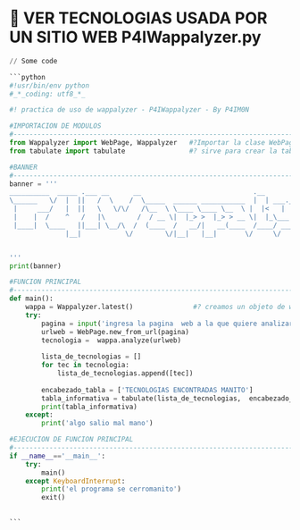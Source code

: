 # 👹 VER TECNOLOGIAS USADA POR UN SITIO WEB                          P4IWappalyzer.py

````python
// Some code

```python
#!usr/bin/env python
#_*_coding: utf8_*_

#! practica de uso de wappalyzer - P4IWappalyzer - By P4IM0N

#IMPORTACION DE MODULOS
#--------------------------------------------------------------------------------------------
from Wappalyzer import WebPage, Wappalyzer   #?Importar la clase WebPage del módulo Wappalyzer (representa una página web para análisis), Importar la clase Wappalyzer del módulo Wappalyzer (permite realizar análisis de tecnologías)
from tabulate import tabulate                #? sirve para crear la tabla 

#BANNER
#--------------------------------------------------------------------------------------------
banner = '''
__________  _____ .___ __      __                            .__                              
\______   \/  |  ||   /  \    /  \_____  ______ ___________  |  | ___.__.________ ___________ 
 |     ___/   |  ||   \   \/\/   /\__  \ \____ \____ \__  \ |  |<   |  |\___   // __ \_  __ 
 |    |  /    ^   /   |\        /  / __ \|  |_> >  |_> > __ \|  |_\___  | /    /\  ___/|  | \/
 |____|  \____   ||___| \__/\  /  (____  /   __/|   __(____  /____/ ____|/_____ \___  >__|   
              |__|           \/        \/|__|   |__|       \/     \/           \/    \/       


'''
print(banner)

#FUNCION PRINCIPAL
#--------------------------------------------------------------------------------------------
def main():
    wappa = Wappalyzer.latest()               #? creamos un objeto de wappalyzer para luego usar metoso en el 
    try:
        pagina = input('ingresa la pagina  web a la que quiere analizar manito: ')   #? soliciatamo al usuario la pagina a analizar 
        urlweb = WebPage.new_from_url(pagina)                                        #?usamos el modulo Webpage con su metodo .new_from_url donde le daremos la pagina elegida por el usuario para darle un formato para luego ser analizada
        tecnologia =  wappa.analyze(urlweb)                                          #? al objeto creado en wappa le usamos el metodo de wappalyzer .analizer el cual nos dara la tecnologia que utiliza la pagina que le dimos de parametrto (urlweb = a la que eligio el usario)
        
        lista_de_tecnologias = []                                                    #?creo lista vacia para luego usarla para crear la tabla
        for tec in tecnologia:                                                       #?iteramos dentro de la lista de tecnologia para imprimir cada uno de los elementos
            lista_de_tecnologias.append([tec])                                       #?sobre la lista agregamos con el metodo .append cara elemento encontrado en tecnologia y los guarde en eta lista 
           
        encabezado_tabla = ['TECNOLOGIAS ENCONTRADAS MANITO']                        #?creamos el encabezado d la tabla
        tabla_informativa = tabulate(lista_de_tecnologias,  encabezado_tabla, tablefmt='grid')   #?con el modulo tabulate le definimos sus parametros: la lista obtenida de tecnologias, el encabezado de cada columna, mas el formato de la tabla
        print(tabla_informativa)    
    except:
        print('algo salio mal mano')

#EJECUCION DE FUNCION PRINCIPAL
#--------------------------------------------------------------------------------------------
if __name__=='__main__':
    try:
        main()
    except KeyboardInterrupt:
        print('el programa se cerromanito')
        exit()
        
            
```
````
